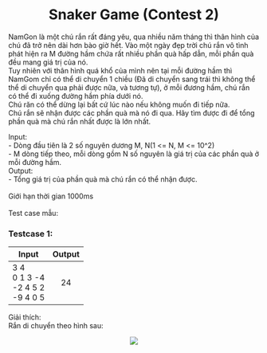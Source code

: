 <div align="center">

# Snaker Game (Contest 2)

</div>

NamGon là một chú rắn rất đáng yêu, qua nhiều năm tháng thì thân hình của chú đã trở nên dài hơn bào giờ hết. Vào một ngày đẹp trời chú rắn vô tình phát hiện ra M đường hầm chứa rất nhiều phần quà hấp dẫn, mỗi phần quà đều mang giá trị của nó.<br>
Tuy nhiên với thân hình quá khổ của mình nên tại mỗi đường hầm thì NamGom chỉ có thể di chuyển 1 chiều (Đã di chuyển sang trái thì không thể thể di chuyển qua phải được nữa, và tương tự), ở mỗi đương hầm, chú rắn có thể đi xuống đường hầm phía dưới nó.<br>
Chú răn có thể dừng lại bất cứ lúc nào nếu không muốn đi tiếp nữa.<br>
Chú rắn sẽ nhận được các phần quà mà nó đi qua. Hãy tìm được đi để tổng phần quà mà chú rắn nhất được là lớn nhất.<br>

Input:<br>
    - Dòng đầu tiên là 2 số nguyên dương M, N(1 <= N, M <= 10^2)<br>
    - M dòng tiếp theo, mỗi dòng gồm N số nguyên là giá trị của các phần quà ở mỗi đường hầm.<br>
Output:<br>
    - Tổng giá trị của phần quà mà chú rắn có thể nhận được.<br>
<br>
Giới hạn thời gian 1000ms<br>
<br>
Test case mẫu:

### Testcase 1:
|Input| Output|
|-----|:-----:|
|3 4<br>0 1 3 -4<br>-2 4 5 2<br>-9 4 0 5| 24|

Giải thích:<br>
Rắn di chuyển theo hình sau:<br>

<div align = "center">
  <img align="center" src= "https://github.com/zukahai/algotithm-training/blob/main/snaker_game/images/snaker.png" />
</div>
